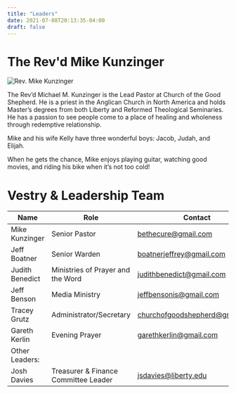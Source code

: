 ```yaml
---
title: "Leaders"
date: 2021-07-08T20:13:35-04:00
draft: false
---
```


# The Rev'd Mike Kunzinger
![Rev. Mike Kunzinger](/mike.jpg)

The Rev’d Michael M. Kunzinger is the Lead Pastor at Church of the Good Shepherd. He is a priest in the Anglican Church in North America and holds Master’s degrees from both Liberty and Reformed Theological Seminaries. He has a passion to see people come to a place of healing and wholeness through redemptive relationship. 

Mike and his wife Kelly have three wonderful boys: Jacob, Judah, and Elijah.

When he gets the chance, Mike enjoys playing guitar, watching good movies, and riding his bike when it’s not too cold!

# Vestry & Leadership Team

| Name            	| Role                                 	| Contact                        	|
|-----------------	|--------------------------------------	|--------------------------------	|
| Mike Kunzinger  	| Senior Pastor                        	| bethecure@gmail.com            	|
| Jeff Boatner    	| Senior Warden                        	| boatnerjeffrey@gmail.com       	|
| Judith Benedict 	| Ministries of Prayer and the Word    	| judithbenedict@gmail.com       	|
| Jeff Benson     	| Media Ministry                       	| jeffbensonis@gmail.com         	|
| Tracey Grutz    	| Administrator/Secretary              	| churchofgoodshepherd@gmail.com 	|
| Gareth Kerlin   	| Evening Prayer                       	| garethkerlin@gmail.com         	|
| Other Leaders:  	|                                      	|                                	|
| Josh Davies     	| Treasurer & Finance Committee Leader 	| jsdavies@liberty.edu           	|
